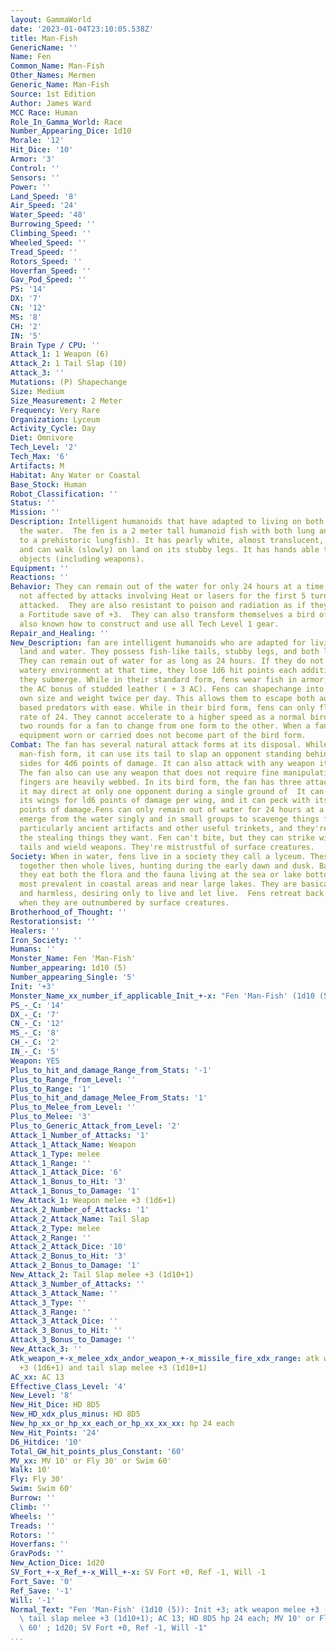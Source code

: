 ```yaml
---
layout: GammaWorld
date: '2023-01-04T23:10:05.538Z'
title: Man-Fish
GenericName: ''
Name: Fen
Common_Name: Man-Fish
Other_Names: Mermen
Generic_Name: Man-Fish
Source: 1st Edition
Author: James Ward
MCC Race: Human
Role_In_Gamma_World: Race
Number_Appearing_Dice: 1d10
Morale: '12'
Hit_Dice: '10'
Armor: '3'
Control: ''
Sensors: ''
Power: ''
Land_Speed: '8'
Air_Speed: '24'
Water_Speed: '48'
Burrowing_Speed: ''
Climbing_Speed: ''
Wheeled_Speed: ''
Tread_Speed: ''
Rotors_Speed: ''
Hoverfan_Speed: ''
Gav_Pod_Speed: ''
PS: '14'
DX: '7'
CN: '12'
MS: '8'
CH: '2'
IN: '5'
Brain Type / CPU: ''
Attack_1: 1 Weapon (6)
Attack_2: 1 Tail Slap (10)
Attack_3: ''
Mutations: (P) Shapechange
Size: Medium
Size_Measurement: 2 Meter
Frequency: Very Rare
Organization: Lyceum
Activity_Cycle: Day
Diet: Omnivore
Tech_Level: '2'
Tech_Max: '6'
Artifacts: M
Habitat: Any Water or Coastal
Base_Stock: Human
Robot_Classification: ''
Status: ''
Mission: ''
Description: Intelligent humanoids that have adapted to living on both land and in
  the water.  The fen is a 2 meter tall humanoid fish with both lung and gills (similar
  to a prehistoric lungfish). It has pearly white, almost translucent, flesh and scales
  and can walk (slowly) on land on its stubby legs. It has hands able to crudely manipulate
  objects (including weapons).
Equipment: ''
Reactions: ''
Behavior: They can remain out of the water for only 24 hours at a time.  They are
  not affected by attacks involving Heat or lasers for the first 5 turns they are
  attacked.  They are also resistant to poison and radiation as if they they have
  a Fortitude save of +3.  They can also transform themselves a bird of the same mass.  They
  also known how to construct and use all Tech Level 1 gear.
Repair_and_Healing: ''
New_Description: fan are intelligent humanoids who are adapted for living on boch
  land and water. They possess fish-like tails, stubby legs, and both lungs and gills.
  They can remain out of water for as long as 24 hours. If they do not return to a
  watery environment at that time, they lose 1d6 hit points each additional hour until
  they submerge. While in their standard form, fens wear fish in armor, giving them
  the AC bonus of studded leather ( + 3 AC). Fens can shapechange into a bird of their
  own size and weight twice per day. This allows them to escape both aquatic and land
  based predators with ease. While in their bird form, fens can only fly at a movement
  rate of 24. They cannot accelerate to a higher speed as a normal bird can. It takes
  two rounds for a fan to change from one form to the other. When a fan shape changes,
  equipment worn or carried does not become part of the bird form.
Combat: The fan has several natural attack forms at its disposal. While in its standard
  man-fish form, it can use its tail to slap an opponent standing behind or to its
  sides for 4d6 points of damage. It can also attack with any weapon it might have.
  The fan also can use any weapon that does not require fine manipulation, since its
  fingers are heavily webbed. In its bird form, the fan has three attack forms that
  it may direct at only one opponent during a single ground of  It can buffet with
  its wings for ld6 points of damage per wing, and it can peck with its beak for 2d6
  points of damage.Fens can only remain out of water for 24 hours at a time. They
  emerge from the water singly and in small groups to scavenge things from the land,
  particularly ancient artifacts and other useful trinkets, and they're not adverse
  the stealing things they want. Fen can't bite, but they can strike with their strong
  tails and wield weapons. They're mistrustful of surface creatures.
Society: When in water, fens live in a society they call a lyceum. These lyceums swim
  together then whole lives, hunting during the early dawn and dusk. Basically omnivores,
  they eat both the flora and the fauna living at the sea or lake bottom. Fens are
  most prevalent in coastal areas and near large lakes. They are basically friendly
  and harmless, desiring only to live and let live.  Fens retreat back to the water
  when they are outnumbered by surface creatures.
Brotherhood_of_Thought: ''
Restorationsist: ''
Healers: ''
Iron_Society: ''
Humans: ''
Monster_Name: Fen 'Man-Fish'
Number_appearing: 1d10 (5)
Number_appearing_Single: '5'
Init: '+3'
Monster_Name_xx_number_if_applicable_Init_+-x: "Fen 'Man-Fish' (1d10 (5)): Init +3"
PS_-_C: '14'
DX_-_C: '7'
CN_-_C: '12'
MS_-_C: '8'
CH_-_C: '2'
IN_-_C: '5'
Weapon: YES
Plus_to_hit_and_damage_Range_from_Stats: '-1'
Plus_to_Range_from_Level: ''
Plus_to_Range: '1'
Plus_to_hit_and_damage_Melee_From_Stats: '1'
Plus_to_Melee_from_Level: ''
Plus_to_Melee: '3'
Plus_to_Generic_Attack_from_Level: '2'
Attack_1_Number_of_Attacks: '1'
Attack_1_Attack_Name: Weapon
Attack_1_Type: melee
Attack_1_Range: ''
Attack_1_Attack_Dice: '6'
Attack_1_Bonus_to_Hit: '3'
Attack_1_Bonus_to_Damage: '1'
New_Attack_1: Weapon melee +3 (1d6+1)
Attack_2_Number_of_Attacks: '1'
Attack_2_Attack_Name: Tail Slap
Attack_2_Type: melee
Attack_2_Range: ''
Attack_2_Attack_Dice: '10'
Attack_2_Bonus_to_Hit: '3'
Attack_2_Bonus_to_Damage: '1'
New_Attack_2: Tail Slap melee +3 (1d10+1)
Attack_3_Number_of_Attacks: ''
Attack_3_Attack_Name: ''
Attack_3_Type: ''
Attack_3_Range: ''
Attack_3_Attack_Dice: ''
Attack_3_Bonus_to_Hit: ''
Attack_3_Bonus_to_Damage: ''
New_Attack_3: ''
Atk_weapon_+-x_melee_xdx_andor_weapon_+-x_missile_fire_xdx_range: atk weapon melee
  +3 (1d6+1) and tail slap melee +3 (1d10+1)
AC_xx: AC 13
Effective_Class_Level: '4'
New_Level: '8'
New_Hit_Dice: HD 8D5
New_HD_xdx_plus_minus: HD 8D5
New_hp_xx_or_hp_xx_each_or_hp_xx_xx_xx: hp 24 each
New_Hit_Points: '24'
D6_Hitdice: '10'
Total_GW_hit_points_plus_Constant: '60'
MV_xx: MV 10' or Fly 30' or Swim 60'
Walk: 10'
Fly: Fly 30'
Swim: Swim 60'
Burrow: ''
Climb: ''
Wheels: ''
Treads: ''
Rotors: ''
Hoverfans: ''
GravPods: ''
New_Action_Dice: 1d20
SV_Fort_+-x_Ref_+-x_Will_+-x: SV Fort +0, Ref -1, Will -1
Fort_Save: '0'
Ref_Save: '-1'
Will: '-1'
Normal_Text: "Fen 'Man-Fish' (1d10 (5)): Init +3; atk weapon melee +3 (1d6+1) and\
  \ tail slap melee +3 (1d10+1); AC 13; HD 8D5 hp 24 each; MV 10' or Fly 30' or Swim\
  \ 60' ; 1d20; SV Fort +0, Ref -1, Will -1"
...
```

